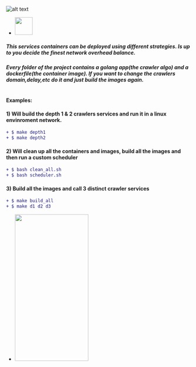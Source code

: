 ![alt text](http://pliutau.com/godocker.png)

- <img src="http://pliutau.com/godocker.pngo" width="48">


##### This services containers can be deployed using different strategies. Is up to you decide the finest network overhead balance. 
##### Every folder of the project contains a golang app(the crawler algo) and a dockerfile(the container image). If you want to change the crawlers domain,delay,etc do it and just build the images again.
#
#### Examples:

#### 1) Will build the depth 1 & 2 crawlers services and run it in a linux envinroment network. 
```diff
+ $ make depth1
+ $ make depth2
 ```
#### 2) Will clean up all the containers and images, build all the images and then run a custom scheduler
```diff
+ $ bash clean_all.sh
+ $ bash scheduler.sh
 ```
#### 3) Build all the images and call 3 distinct crawler services 
```diff
+ $ make build_all
+ $ make d1 d2 d3
```

  - <img src="http://pliutau.com/godocker.pngo" width="200" height="400" />
